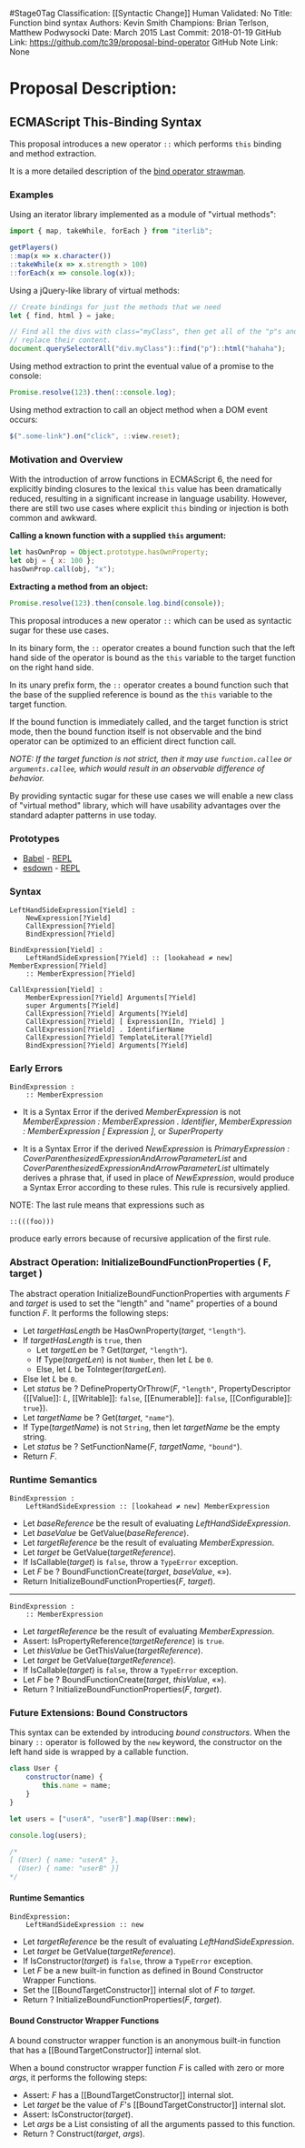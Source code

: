 #Stage0Tag
Classification: [[Syntactic Change]]
Human Validated: No
Title: Function bind syntax
Authors: Kevin Smith
Champions: Brian Terlson, Matthew Podwysocki
Date: March 2015
Last Commit: 2018-01-19
GitHub Link: https://github.com/tc39/proposal-bind-operator
GitHub Note Link: None

# Proposal Description:
## ECMAScript This-Binding Syntax ##

This proposal introduces a new operator `::` which performs `this` binding and method extraction.

It is a more detailed description of the [bind operator strawman](http://wiki.ecmascript.org/doku.php?id=strawman:bind_operator).

### Examples ###

Using an iterator library implemented as a module of "virtual methods":

```js
import { map, takeWhile, forEach } from "iterlib";

getPlayers()
::map(x => x.character())
::takeWhile(x => x.strength > 100)
::forEach(x => console.log(x));
```

Using a jQuery-like library of virtual methods:

```js
// Create bindings for just the methods that we need
let { find, html } = jake;

// Find all the divs with class="myClass", then get all of the "p"s and
// replace their content.
document.querySelectorAll("div.myClass")::find("p")::html("hahaha");
```

Using method extraction to print the eventual value of a promise to the console:

```js
Promise.resolve(123).then(::console.log);
```

Using method extraction to call an object method when a DOM event occurs:

```js
$(".some-link").on("click", ::view.reset);
```

### Motivation and Overview ###

With the introduction of arrow functions in ECMAScript 6, the need for explicitly binding closures to the lexical `this` value has been dramatically reduced, resulting in a significant increase in language usability.  However, there are still two use cases where explicit `this` binding or injection is both common and awkward.

**Calling a known function with a supplied `this` argument:**

```js
let hasOwnProp = Object.prototype.hasOwnProperty;
let obj = { x: 100 };
hasOwnProp.call(obj, "x");
```

**Extracting a method from an object:**

```js
Promise.resolve(123).then(console.log.bind(console));
```

This proposal introduces a new operator `::` which can be used as syntactic sugar for these use cases.

In its binary form, the `::` operator creates a bound function such that the left hand side of the operator is bound as the `this` variable to the target function on the right hand side.

In its unary prefix form, the `::` operator creates a bound function such that the base of the supplied reference is bound as the `this` variable to the target function.

If the bound function is immediately called, and the target function is strict mode, then the bound function itself is not observable and the bind operator can be optimized to an efficient direct function call.

_NOTE: If the target function is not strict, then it may use `function.callee` or `arguments.callee`, which would result in an observable difference of behavior._

By providing syntactic sugar for these use cases we will enable a new class of "virtual method" library, which will have usability advantages over the standard adapter patterns in use today.

### Prototypes ###

- [Babel](https://github.com/babel/babel) - [REPL](https://babeljs.io/repl/)
- [esdown](https://github.com/zenparsing/esdown) - [REPL](http://zenparsing.github.io/esdown/repl/)

### Syntax ###

    LeftHandSideExpression[Yield] :
        NewExpression[?Yield]
        CallExpression[?Yield]
        BindExpression[?Yield]

    BindExpression[Yield] :
        LeftHandSideExpression[?Yield] :: [lookahead ≠ new] MemberExpression[?Yield]
        :: MemberExpression[?Yield]

    CallExpression[Yield] :
        MemberExpression[?Yield] Arguments[?Yield]
        super Arguments[?Yield]
        CallExpression[?Yield] Arguments[?Yield]
        CallExpression[?Yield] [ Expression[In, ?Yield] ]
        CallExpression[?Yield] . IdentifierName
        CallExpression[?Yield] TemplateLiteral[?Yield]
        BindExpression[?Yield] Arguments[?Yield]

### Early Errors ###

    BindExpression :
        :: MemberExpression

- It is a Syntax Error if the derived *MemberExpression* is not *MemberExpression : MemberExpression . Identifier*, *MemberExpression : MemberExpression [ Expression ]*, or *SuperProperty*

- It is a Syntax Error if the derived *NewExpression* is *PrimaryExpression : CoverParenthesizedExpressionAndArrowParameterList* and *CoverParenthesizedExpressionAndArrowParameterList* ultimately derives a phrase that, if used in place of *NewExpression*, would produce a Syntax Error according to these rules. This rule is recursively applied.

NOTE:  The last rule means that expressions such as

    ::(((foo)))

produce early errors because of recursive application of the first rule.

### Abstract Operation: InitializeBoundFunctionProperties ( F, target ) ###

The abstract operation InitializeBoundFunctionProperties with arguments _F_ and _target_ is used to set the "length" and "name" properties of a bound function _F_. It performs the following steps:

- Let _targetHasLength_ be HasOwnProperty(_target_, `"length"`).
- If _targetHasLength_ is `true`, then
    - Let _targetLen_ be ? Get(_target_, `"length"`).
    - If Type(_targetLen_) is not `Number`, then let _L_ be `0`.
    - Else, let _L_ be ToInteger(_targetLen_).
- Else let _L_ be `0`.
- Let _status_ be ? DefinePropertyOrThrow(_F_, `"length"`, PropertyDescriptor {[[Value]]: _L_, [[Writable]]: `false`, [[Enumerable]]: `false`, [[Configurable]]: `true`}).
- Let _targetName_ be ? Get(_target_, `"name"`).
- If Type(_targetName_) is not `String`, then let _targetName_ be the empty string.
- Let _status_ be ? SetFunctionName(_F_, _targetName_, `"bound"`).
- Return _F_.

### Runtime Semantics ###

    BindExpression :
        LeftHandSideExpression :: [lookahead ≠ new] MemberExpression

- Let _baseReference_ be the result of evaluating _LeftHandSideExpression_.
- Let _baseValue_ be GetValue(_baseReference_).
- Let _targetReference_ be the result of evaluating _MemberExpression_.
- Let _target_ be GetValue(_targetReference_).
- If IsCallable(_target_) is `false`, throw a `TypeError` exception.
- Let _F_ be ? BoundFunctionCreate(_target_, _baseValue_, «»).
- Return InitializeBoundFunctionProperties(_F_, _target_).

----

    BindExpression :
        :: MemberExpression

- Let _targetReference_ be the result of evaluating _MemberExpression_.
- Assert: IsPropertyReference(_targetReference_) is `true`.
- Let _thisValue_ be GetThisValue(_targetReference_).
- Let _target_ be GetValue(_targetReference_).
- If IsCallable(_target_) is `false`, throw a `TypeError` exception.
- Let _F_ be ? BoundFunctionCreate(_target_, _thisValue_, «»).
- Return ? InitializeBoundFunctionProperties(_F_, _target_).

### Future Extensions:  Bound Constructors ###

This syntax can be extended by introducing *bound constructors*.  When the binary `::` operator is followed by the `new` keyword, the constructor on the left hand side is wrapped by a callable function.

```js
class User {
    constructor(name) {
        this.name = name;
    }
}

let users = ["userA", "userB"].map(User::new);

console.log(users);

/*
[ (User) { name: "userA" },
  (User) { name: "userB" }]
*/
```
#### Runtime Semantics ####

    BindExpression:
        LeftHandSideExpression :: new

- Let _targetReference_ be the result of evaluating _LeftHandSideExpression_.
- Let _target_ be GetValue(_targetReference_).
- If IsConstructor(_target_) is `false`, throw a `TypeError` exception.
- Let _F_ be a new built-in function as defined in Bound Constructor Wrapper Functions.
- Set the [[BoundTargetConstructor]] internal slot of _F_ to _target_.
- Return ? InitializeBoundFunctionProperties(_F_, _target_).

#### Bound Constructor Wrapper Functions ####

A bound constructor wrapper function is an anonymous built-in function that has a [[BoundTargetConstructor]] internal slot.

When a bound constructor wrapper function _F_ is called with zero or more _args_, it performs the following steps:

- Assert: _F_ has a [[BoundTargetConstructor]] internal slot.
- Let _target_ be the value of _F_'s [[BoundTargetConstructor]] internal slot.
- Assert: IsConstructor(_target_).
- Let _args_ be a List consisting of all the arguments passed to this function.
- Return ? Construct(_target_, _args_).
